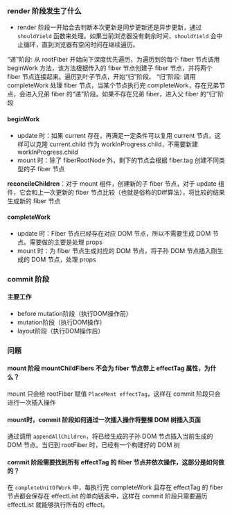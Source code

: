 ### render 阶段发生了什么
- render 阶段一开始会去判断本次更新是同步更新还是异步更新，通过 `shouldYield` 函数来处理。如果当前浏览器没有剩余时间，`shouldYield` 会中止循环，直到浏览器有空闲时间在继续遍历。

“递”阶段: 从 rootFiber 开始向下深度优先遍历，为遍历到的每个 fiber 节点调用 beginWork 方法，该方法根据传入的 fiber 节点创建子 fiber 节点，并将两个 fiber 节点连接起来。遍历到叶子节点，开始“归”阶段。
“归”阶段: 调用 completeWork 处理 fiber 节点，当某个节点执行完 completeWork，存在兄弟节点，会进入兄弟 fiber 的“递”阶段。如果不存在兄弟 fiber，进入父 fiber 的“归”阶段

#### beginWork
- update 时：如果 current 存在，再满足一定条件可以复用 current 节点，这样可以克隆 current.child 作为 workInProgress.child，不需要新建 workInProgress.child
- mount 时：除了 fiberRootNode 外，剩下的节点会根据 fiber.tag 创建不同类型的子 fiber 节点

**reconcileChildren**：对于 mount 组件，创建新的子 fiber 节点，对于 update 组件，它会和上一次更新的 fiber 节点比较（也就是俗称的Diff算法），将比较的结果生成新的 fiber 节点

#### completeWork
- update 时：Fiber 节点已经存在对应 DOM 节点，所以不需要生成 DOM 节点。需要做的主要是处理 props
- mount 时：为 fiber 节点生成对应的 DOM 节点，将子孙 DOM 节点插入刚生成的 DOM 节点，处理 props

### commit 阶段
#### 主要工作
- before mutation阶段（执行DOM操作前）
- mutation阶段（执行DOM操作）
- layout阶段（执行DOM操作后）


### 问题
#### mount 阶段 mountChildFibers 不会为 fiber 节点带上 effectTag 属性，为什么？
mount 只会给 rootFiber 赋值 `PlaceMent effectTag`，这样在 commit 阶段只会进行一次插入操作

#### mount时，commit 阶段如何通过一次插入操作将整棵 DOM 树插入页面
通过调用 `appendAllChildren`，将已经生成的子孙 DOM 节点插入当前生成的 DOM 节点。当归到 rootFiber 时，已经有一个构建好的 DOM 树

#### commit 阶段需要找到所有 effectTag 的 fiber 节点并依次操作，这部分是如何做的？
在 `completeUnitOfWork` 中，每执行完 completeWork 且存在 effectTag 的 fiber 节点都会保存在 effectList 的单向链表中，这样在 commit 阶段只需要遍历 effectList 就能够执行所有的 effect。
